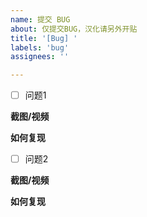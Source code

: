 ```yaml
---
name: 提交 BUG
about: 仅提交BUG，汉化请另外开贴
title: '[Bug] '
labels: 'bug'
assignees: ''

---
```


-[ ] 问题1

**截图/视频**

**如何复现**


-[ ] 问题2

**截图/视频**

**如何复现**

